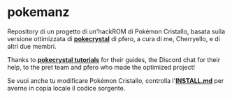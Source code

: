 # pokemanz
Repository di un progetto di un'hackROM di Pokémon Cristallo, basata sulla versione ottimizzata di [**pokecrystal**][1] di pfero, a cura di me, Cherryello, e di altri due membri.

Thanks to [**pokecrystal tutorials**][2] for their guides, the Discord chat for their help, to the pret team and pfero who made the optimized project!

Se vuoi anche tu modificare Pokémon Cristallo, controlla l'[**INSTALL.md**][3] per averne in copia locale il codice sorgente.

[1]: https://github.com/mid-kid/pokecrystal/tree/optimization
[2]: https://github.com/pret/pokecrystal/wiki/Tutorials
[3]: https://github.com/Cherryello/pokemanz/blob/master/INSTALL.md